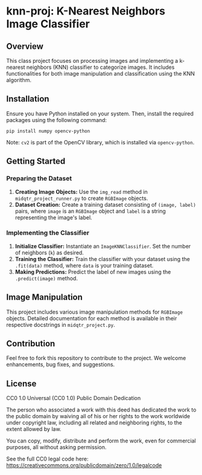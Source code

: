 # knn-proj: K-Nearest Neighbors Image Classifier

## Overview
This class project focuses on processing images and implementing a k-nearest neighbors (KNN) classifier to categorize images. It includes functionalities for both image manipulation and classification using the KNN algorithm.

## Installation
Ensure you have Python installed on your system. Then, install the required packages using the following command:

`pip install numpy opencv-python`

Note: `cv2` is part of the OpenCV library, which is installed via `opencv-python`.

## Getting Started

### Preparing the Dataset
1. **Creating Image Objects:** Use the `img_read` method in `midqtr_project_runner.py` to create `RGBImage` objects.
2. **Dataset Creation:** Create a training dataset consisting of `(image, label)` pairs, where `image` is an `RGBImage` object and `label` is a string representing the image's label.

### Implementing the Classifier
1. **Initialize Classifier:** Instantiate an `ImageKNNClassifier`. Set the number of neighbors (`k`) as desired.
2. **Training the Classifier:** Train the classifier with your dataset using the `.fit(data)` method, where `data` is your training dataset.
3. **Making Predictions:** Predict the label of new images using the `.predict(image)` method.

## Image Manipulation
This project includes various image manipulation methods for `RGBImage` objects. Detailed documentation for each method is available in their respective docstrings in `midqtr_project.py`.

## Contribution
Feel free to fork this repository to contribute to the project. We welcome enhancements, bug fixes, and suggestions.

## License
CC0 1.0 Universal (CC0 1.0) Public Domain Dedication

The person who associated a work with this deed has dedicated the work to the public domain by waiving all of his or her rights to the work worldwide under copyright law, including all related and neighboring rights, to the extent allowed by law.

You can copy, modify, distribute and perform the work, even for commercial purposes, all without asking permission.

See the full CC0 legal code here: https://creativecommons.org/publicdomain/zero/1.0/legalcode
